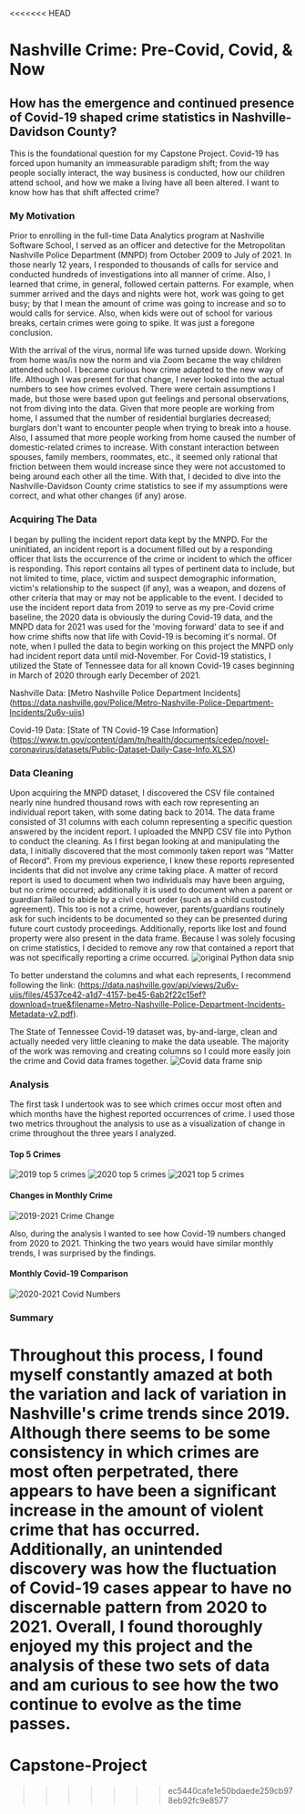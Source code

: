 <<<<<<< HEAD
# Nashville Crime: Pre-Covid, Covid, & Now
## How has the emergence and continued presence of Covid-19 shaped crime statistics in Nashville-Davidson County?
This is the foundational question for my Capstone Project.  Covid-19 has forced upon humanity an immeasurable paradigm shift; from the way people socially interact, the way business is conducted, how our children attend school, and how we make a living have all been altered.  I want to know how has that shift affected crime?

### My Motivation
Prior to enrolling in the full-time Data Analytics program at Nashville Software School, I served as an officer and detective for the Metropolitan Nashville Police Department (MNPD) from October 2009 to July of 2021.  In those nearly 12 years, I responded to thousands of calls for service and conducted hundreds of investigations into all manner of crime.  Also, I learned that crime, in general, followed certain patterns.  For example, when summer arrived and the days and nights were hot, work was going to get busy; by that I mean the amount of crime was going to increase and so to would calls for service.  Also, when kids were out of school for various breaks, certain crimes were going to spike.  It was just a foregone conclusion.

With the arrival of the virus, normal life was turned upside down.  Working from home was/is now the norm and via Zoom became the way children attended school. I became curious how crime adapted to the new way of life.  Although I was present for that change, I never looked into the actual numbers to see how crimes evolved.  There were certain assumptions I made, but those were based upon gut feelings and personal observations, not from diving into the data.  Given that more people are working from home, I assumed that the number of residential burglaries decreased; burglars don't want to encounter people when trying to break into a house.  Also, I assumed that more people working from home caused the number of domestic-related crimes to increase.  With constant interaction between spouses, family members, roommates, etc., it seemed only rational that friction between them would increase since they were not accustomed to being around each other all the time.  With that, I decided to dive into the Nashville-Davidson County crime statistics to see if my assumptions were correct, and what other changes (if any) arose.

### Acquiring The Data
I began by pulling the incident report data kept by the MNPD.  For the uninitiated, an incident report is a document filled out by a responding officer that lists the occurrence of the crime or incident to which the officer is responding.  This report contains all types of pertinent data to include, but not limited to time, place, victim and suspect demographic information, victim's relationship to the suspect (if any), was a weapon, and dozens of other criteria that may or may not be applicable to the event.  I decided to use the incident report data from 2019 to serve as my pre-Covid crime baseline, the 2020 data is obviously the during Covid-19 data, and the MNPD data for 2021 was used for the 'moving forward' data to see if and how crime shifts now that life with Covid-19 is becoming it's normal.  Of note, when I pulled the data to begin working on this project the MNPD only had incident report data until mid-November.
For Covid-19 statistics, I utilized the State of Tennessee data for all known Covid-19 cases beginning in March of 2020 through early December of 2021.

Nashville Data: [Metro Nashville Police Department Incidents] (https://data.nashville.gov/Police/Metro-Nashville-Police-Department-Incidents/2u6v-ujjs)

Covid-19 Data: [State of TN Covid-19 Case Information] (https://www.tn.gov/content/dam/tn/health/documents/cedep/novel-coronavirus/datasets/Public-Dataset-Daily-Case-Info.XLSX)

### Data Cleaning
Upon acquiring the MNPD dataset, I discovered the CSV file contained nearly nine hundred thousand rows with each row representing an individual report taken, with some dating back to 2014.  The data frame consisted of 31 columns with each column representing a specific question answered by the incident report.  I uploaded the MNPD CSV file into Python to conduct the cleaning.  As I first began looking at and manipulating the data, I initially discovered that the most commonly taken report was "Matter of Record".  From my previous experience, I knew these reports represented incidents that did not involve any crime taking place.  A matter of record report is used to document when two individuals may have been arguing, but no crime occurred; additionally it is used to document when a parent or guardian failed to abide by a civil court order (such as a child custody agreement).  This too is not a crime, however, parents/guardians routinely ask for such incidents to be documented so they can be presented during future court custody proceedings.  Additionally, reports like lost and found property were also present in the data frame.  Because I was solely focusing on crime statistics, I decided to remove any row that contained a report that was not specifically reporting a crime occurred.
![original Python data snip](Snips/data_snip2.JPG)

To better understand the columns and what each represents, I recommend following the link: (https://data.nashville.gov/api/views/2u6v-ujjs/files/4537ce42-a1d7-4157-be45-6ab2f22c15ef?download=true&filename=Metro-Nashville-Police-Department-Incidents-Metadata-v2.pdf).

The State of Tennessee Covid-19 dataset was, by-and-large, clean and actually needed very little cleaning to make the data useable.  The majority of the work was removing and creating columns so I could more easily join the crime and Covid data frames together.
![Covid data frame snip](Snips/covid_snip.JPG)

### Analysis
The first task I undertook was to see which crimes occur most often and which months have the highest reported occurrences of crime.  I used those two metrics throughout the analysis to use as a visualization of change in crime throughout the three years I analyzed.  
#### Top 5 Crimes
![2019 top 5 crimes](Snips/19_top_5.JPG)
![2020 top 5 crimes](Snips/20_top_5.JPG)
![2021 top 5 crimes](Snips/21_top_5.JPG)

#### Changes in Monthly Crime
![2019-2021 Crime Change](Snips/monthly_crime_snip.JPG)

Also, during the analysis I wanted to see how Covid-19 numbers changed from 2020 to 2021.  Thinking the two years would have similar monthly trends, I was surprised by the findings.
#### Monthly Covid-19 Comparison
![2020-2021 Covid Numbers](Snips/covid_monthly.JPG)
### Summary
Throughout this process, I found myself constantly amazed at both the variation and lack of variation in Nashville's crime trends since 2019.  Although there seems to be some consistency in which crimes are most often perpetrated, there appears to have been a significant increase in the amount of violent crime that has occurred.  Additionally, an unintended discovery was how the fluctuation of Covid-19 cases appear to have no discernable pattern from 2020 to 2021.  Overall, I found thoroughly enjoyed my this project and the analysis of these two sets of data and am curious to see how the two continue to evolve as the time passes. 
=======
# Capstone-Project
>>>>>>> ec5440cafe1e50bdaede259cb978eb92fc9e8577
